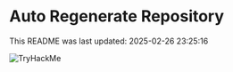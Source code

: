 # Auto Regenerate Repository

This README was last updated: 2025-02-26 23:25:16

 ![TryHackMe](https://tryhackme.com/badge/533634)